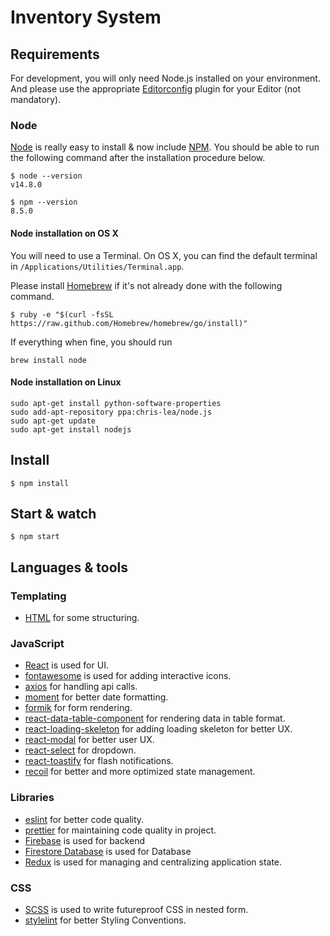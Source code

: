 # Inventory System

## Requirements

For development, you will only need Node.js installed on your environment.
And please use the appropriate [Editorconfig](http://editorconfig.org/) plugin for your Editor (not mandatory).

### Node

[Node](http://nodejs.org/) is really easy to install & now include [NPM](https://npmjs.org/).
You should be able to run the following command after the installation procedure
below.

    $ node --version
    v14.8.0

    $ npm --version
    8.5.0

#### Node installation on OS X

You will need to use a Terminal. On OS X, you can find the default terminal in
`/Applications/Utilities/Terminal.app`.

Please install [Homebrew](http://brew.sh/) if it's not already done with the following command.

    $ ruby -e "$(curl -fsSL https://raw.github.com/Homebrew/homebrew/go/install)"

If everything when fine, you should run

    brew install node

#### Node installation on Linux

    sudo apt-get install python-software-properties
    sudo add-apt-repository ppa:chris-lea/node.js
    sudo apt-get update
    sudo apt-get install nodejs

## Install

    $ npm install

## Start & watch

    $ npm start

## Languages & tools

### Templating

- [HTML](http://jade-lang.com/) for some structuring.

### JavaScript

- [React](http://facebook.github.io/react) is used for UI.
- [fontawesome](https://fontawesome.com/) is used for adding interactive icons.
- [axios](https://www.npmjs.com/package/axios) for handling api calls.
- [moment](https://momentjs.com/) for better date formatting.
- [formik](https://formik.org/) for form rendering.
- [react-data-table-component](https://www.npmjs.com/package/react-data-table-component) for rendering data in table format.
- [react-loading-skeleton](https://www.npmjs.com/package/react-loading-skeleton) for adding loading skeleton for better UX.
- [react-modal](https://www.npmjs.com/package/react-modal) for better user UX.
- [react-select](https://react-select.com/) for dropdown.
- [react-toastify](https://www.npmjs.com/package/react-toastify) for flash notifications.
- [recoil](https://recoiljs.org/) for better and more optimized state management.

### Libraries

- [eslint](https://eslint.org/) for better code quality.
- [prettier](https://prettier.io/) for maintaining code quality in project.
- [Firebase](https://firebase.google.com/) is used for backend
- [Firestore Database](https://firebase.google.com/docs/firestore) is used for Database
- [Redux](https://redux.js.org/) is used for managing and centralizing application state.

### CSS

- [SCSS](https://sass-lang.com/) is used to write futureproof CSS in nested form.
- [stylelint](https://stylelint.io/) for better Styling Conventions.
